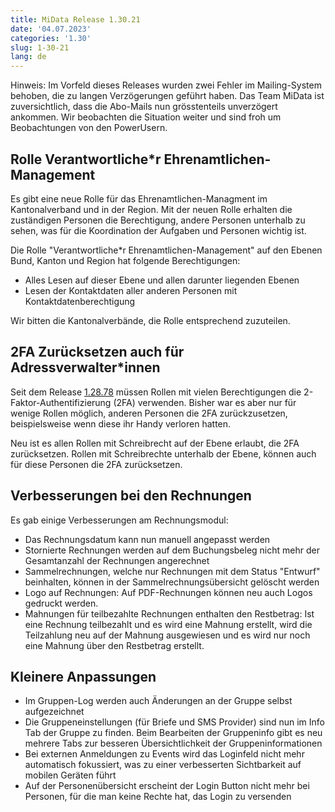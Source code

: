 ```yaml
---
title: MiData Release 1.30.21
date: '04.07.2023'
categories: '1.30'
slug: 1-30-21
lang: de
---
```


Hinweis: Im Vorfeld dieses Releases wurden zwei Fehler im Mailing-System behoben, die zu langen Verzögerungen geführt haben. Das Team MiData ist zuversichtlich, dass die Abo-Mails nun grösstenteils unverzögert ankommen. Wir beobachten die Situation weiter und sind froh um Beobachtungen von den PowerUsern.

## Rolle Verantwortliche\*r Ehrenamtlichen-Management

Es gibt eine neue Rolle für das Ehrenamtlichen-Managment im Kantonalverband und in der Region. Mit der neuen Rolle erhalten die zuständigen Personen die Berechtigung, andere Personen unterhalb zu sehen, was für die Koordination der Aufgaben und Personen wichtig ist.

Die Rolle "Verantwortliche\*r Ehrenamtlichen-Management" auf den Ebenen Bund, Kanton und Region hat folgende Berechtigungen:

- Alles Lesen auf dieser Ebene und allen darunter liegenden Ebenen
- Lesen der Kontaktdaten aller anderen Personen mit Kontaktdatenberechtigung

Wir bitten die Kantonalverbände, die Rolle entsprechend zuzuteilen.

## 2FA Zurücksetzen auch für Adressverwalter\*innen

Seit dem Release [1.28.78](https://docu.scout.ch/de/versionshinweise/1-28-78) müssen Rollen mit vielen Berechtigungen die 2-Faktor-Authentifizierung (2FA) verwenden. Bisher war es aber nur für wenige Rollen möglich, anderen Personen die 2FA zurückzusetzen, beispielsweise wenn diese ihr Handy verloren hatten.

Neu ist es allen Rollen mit Schreibrecht auf der Ebene erlaubt, die 2FA zurücksetzen. Rollen mit Schreibrechte unterhalb der Ebene, können auch für diese Personen die 2FA zurücksetzen.

## Verbesserungen bei den Rechnungen

Es gab einige Verbesserungen am Rechnungsmodul:

- Das Rechnungsdatum kann nun manuell angepasst werden
- Stornierte Rechnungen werden auf dem Buchungsbeleg nicht mehr der Gesamtanzahl der Rechnungen angerechnet
- Sammelrechnungen, welche nur Rechnungen mit dem Status "Entwurf" beinhalten, können in der Sammelrechnungsübersicht gelöscht werden
- Logo auf Rechnungen: Auf PDF-Rechnungen können neu auch Logos gedruckt werden.
- Mahnungen für teilbezahlte Rechnungen enthalten den Restbetrag: Ist eine Rechnung teilbezahlt und es wird eine Mahnung erstellt, wird die Teilzahlung neu auf der Mahnung ausgewiesen und es wird nur noch eine Mahnung über den Restbetrag erstellt.

## Kleinere Anpassungen

- Im Gruppen-Log werden auch Änderungen an der Gruppe selbst aufgezeichnet
- Die Gruppeneinstellungen (für Briefe und SMS Provider) sind nun im Info Tab der Gruppe zu finden. Beim Bearbeiten der Gruppeninfo gibt es neu mehrere Tabs zur besseren Übersichtlichkeit der Gruppeninformationen
- Bei externen Anmeldungen zu Events wird das Loginfeld nicht mehr automatisch fokussiert, was zu einer verbesserten Sichtbarkeit auf mobilen Geräten führt
- Auf der Personenübersicht erscheint der Login Button nicht mehr bei Personen, für die man keine Rechte hat, das Login zu versenden